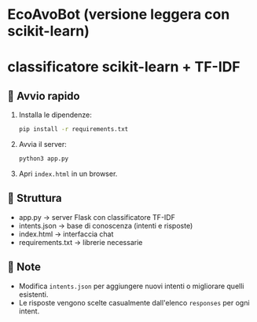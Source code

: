 # EcoAvoBot (versione leggera con scikit-learn)
#  classificatore scikit-learn + TF-IDF

## 🚀 Avvio rapido

1. Installa le dipendenze:
   ```bash
   pip install -r requirements.txt
   ```

2. Avvia il server:
   ```bash
   python3 app.py
   ```

3. Apri `index.html` in un browser.

## 📂 Struttura
- app.py → server Flask con classificatore TF-IDF
- intents.json → base di conoscenza (intenti e risposte)
- index.html → interfaccia chat
- requirements.txt → librerie necessarie

## 📝 Note
- Modifica `intents.json` per aggiungere nuovi intenti o migliorare quelli esistenti.
- Le risposte vengono scelte casualmente dall'elenco `responses` per ogni intent.
